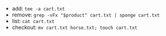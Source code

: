 - add: `tee -a cart.txt`
- remove: `grep -vFx "$product" cart.txt | sponge cart.txt`
- list: `cat cart.txt`
- checkout: `mv cart.txt horse.txt; touch cart.txt`
